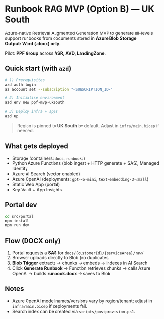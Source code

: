 
# Runbook RAG MVP (Option B) — UK South

Azure-native Retrieval Augmented Generation MVP to generate all-levels support runbooks from documents stored in **Azure Blob Storage**.  
**Output: Word (.docx) only**.

Pilot: **PPF Group** across **ASR, AVD, LandingZone**.

## Quick start (with `azd`)

```bash
# 1) Prerequisites
azd auth login
az account set --subscription "<SUBSCRIPTION_ID>"

# 2) Initialise environment
azd env new ppf-mvp-uksouth

# 3) Deploy infra + apps
azd up
```

> Region is pinned to **UK South** by default. Adjust in `infra/main.bicep` if needed.

## What gets deployed
- Storage (containers: `docs`, `runbooks`)
- Python Azure Functions (blob ingest + HTTP generate + SAS), Managed Identity
- Azure AI Search (vector enabled)
- Azure OpenAI (deployments: `gpt-4o-mini`, `text-embedding-3-small`)
- Static Web App (portal)
- Key Vault + App Insights

## Portal dev
```bash
cd src/portal
npm install
npm run dev
```

## Flow (DOCX only)
1. Portal requests a **SAS** for `docs/{customerId}/{serviceArea}/raw/`
2. Browser uploads directly to Blob (no duplicates)
3. **Blob Trigger** extracts → chunks → embeds → indexes in AI Search
4. Click **Generate Runbook** → Function retrieves chunks → calls Azure OpenAI → builds **runbook.docx** → saves to Blob

## Notes
- Azure OpenAI model names/versions vary by region/tenant; adjust in `infra/main.bicep` if deployments fail.
- Search index can be created via `scripts/postprovision.ps1`.
